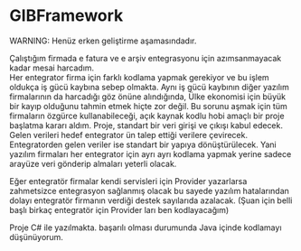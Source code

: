 # GIBFramework

WARNING: Henüz erken geliştirme aşamasındadır. 

Çalıştığım firmada e fatura ve e arşiv entegrasyonu için azımsanmayacak kadar mesai harcadım.  
Her entegrator firma için farklı kodlama yapmak gerekiyor ve bu işlem oldukça iş gücü kaybına sebep olmakta. 
Aynı iş gücü kaybının diğer yazılım firmalarının da harcadığı göz önüne alındığında, 
Ülke ekonomisi için büyük bir kayıp olduğunu tahmin etmek hiçte zor değil. 
Bu sorunu aşmak için tüm firmaların özgürce kullanabileceği, açık kaynak kodlu hobi amaçlı bir proje başlatma kararı aldım. 
Proje, standart bir veri girişi ve çıkışı kabul edecek. 
Gelen verileri hedef entegrator ün talep ettiği verilere çevirecek. 
Entegratorden gelen veriler ise standart bir yapıya dönüştürülecek. 
Yani yazılım firmaları her entegrator için ayrı ayrı kodlama yapmak yerine sadece arayüze veri gönderip almaları yeterli olacak. 

Eğer entegratör firmalar kendi servisleri için Provider yazarlarsa zahmetsizce entegrasyon sağlanmış olacak bu sayede yazılım hatalarından dolayı entegratör firmanın verdiği destek sayılarıda azalacak. (Şuan için belli başlı birkaç entegratör için Provider ları ben kodlayacağım)

Proje C# ile yazılmakta. başarılı olması durumunda Java içinde kodlamayı düşünüyorum.
